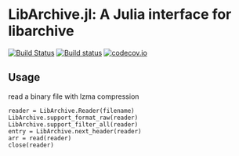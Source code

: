 # LibArchive.jl: A Julia interface for libarchive

[![Build Status](https://travis-ci.org/yuyichao/LibArchive.jl.svg?branch=master)](https://travis-ci.org/yuyichao/LibArchive.jl)
[![Build status](https://ci.appveyor.com/api/projects/status/05a3b69ak67uyoyr/branch/master?svg=true)](https://ci.appveyor.com/project/yuyichao/libarchive-jl/branch/master)
[![codecov.io](http://codecov.io/github/yuyichao/LibArchive.jl/coverage.svg?branch=master)](http://codecov.io/github/yuyichao/LibArchive.jl?branch=master)

## Usage

read a binary file with lzma compression
```
reader = LibArchive.Reader(filename)
LibArchive.support_format_raw(reader)
LibArchive.support_filter_all(reader)
entry = LibArchive.next_header(reader)
arr = read(reader)
close(reader)
```
